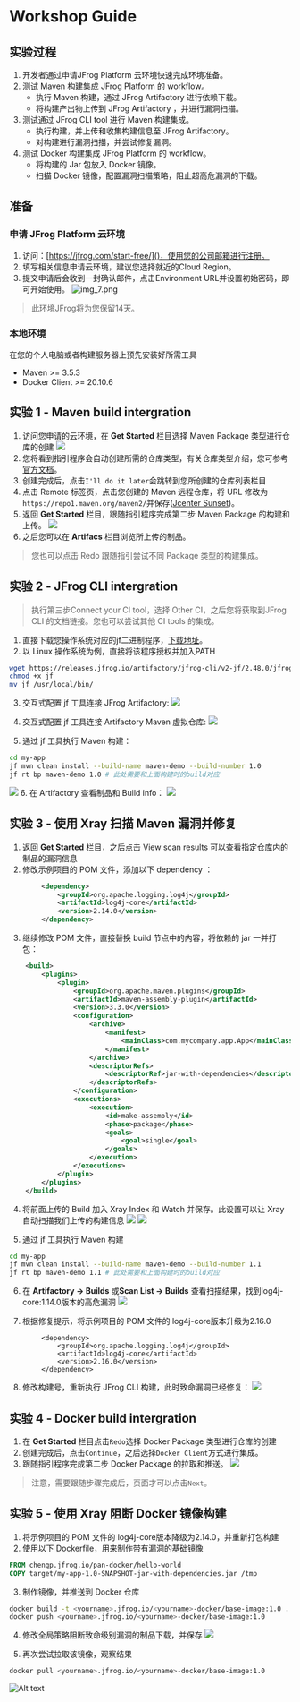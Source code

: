 
# Workshop Guide

## 实验过程
1. 开发者通过申请JFrog Platform 云环境快速完成环境准备。
2. 测试 Maven 构建集成 JFrog Platform 的 workflow。
   - 执行 Maven 构建，通过 JFrog Artifactory 进行依赖下载。
   - 将构建产出物上传到 JFrog Artifactory ，并进行漏洞扫描。
3. 测试通过 JFrog CLI tool 进行 Maven 构建集成。
   - 执行构建，并上传和收集构建信息至 JFrog Artifactory。
   - 对构建进行漏洞扫描，并尝试修复漏洞。
4. 测试 Docker 构建集成 JFrog Platform 的 workflow。
   - 将构建的 Jar 包放入 Docker 镜像。
   - 扫描 Docker 镜像，配置漏洞扫描策略，阻止超高危漏洞的下载。
        
## 准备
### 申请 JFrog Platform 云环境 
1. 访问：[https://jfrog.com/start-free/]()，使用您的公司邮箱进行注册。
2. 填写相关信息申请云环境，建议您选择就近的Cloud Region。
3. 提交申请后会收到一封确认邮件，点击Environment URL并设置初始密码，即可开始使用。
![img_7.png](images/img_7.png)

> 此环境JFrog将为您保留14天。

### 本地环境
在您的个人电脑或者构建服务器上预先安装好所需工具
-  Maven >= 3.5.3
-  Docker Client >= 20.10.6

## 实验 1 - Maven build intergration

1. 访问您申请的云环境，在 **Get Started** 栏目选择 Maven Package 类型进行仓库的创建
![](images/image.png)
2. 您将看到指引程序会自动创建所需的仓库类型，有关仓库类型介绍，您可参考[官方文档](https://jfrog.com/help/r/jfrog-artifactory-documentation/repository-management)。
3. 创建完成后，点击`I'll do it later`会跳转到您所创建的仓库列表栏目
4. 点击 Remote 标签页，点击您创建的 Maven 远程仓库，将 URL 修改为`https://repo1.maven.org/maven2/`并保存([Jcenter Sunset](https://jfrog.com/blog/into-the-sunset-bintray-jcenter-gocenter-and-chartcenter/))。
5. 返回 **Get Started** 栏目，跟随指引程序完成第二步 Maven Package 的构建和上传。
![](images/image-5.png)
6. 之后您可以在 **Artifacs** 栏目浏览所上传的制品。
> 您也可以点击 Redo 跟随指引尝试不同 Package 类型的构建集成。
## 实验 2 - JFrog CLI intergration
> 执行第三步Connect your CI tool，选择 Other CI，之后您将获取到JFrog CLI 的文档链接。您也可以尝试其他 CI tools 的集成。
1. 直接下载您操作系统对应的jf二进制程序，[下载地址](https://releases.jfrog.io/artifactory/jfrog-cli/v2-jf/2.48.0/)。
2. 以 Linux 操作系统为例，直接将该程序授权并加入PATH
```sh
wget https://releases.jfrog.io/artifactory/jfrog-cli/v2-jf/2.48.0/jfrog-cli-linux-amd64/jf
chmod +x jf
mv jf /usr/local/bin/
```
3. 交互式配置 jf 工具连接 JFrog Artifactory:
![](images/image-6.png)

4. 交互式配置 jf 工具连接 Artifactory Maven 虚拟仓库:
![](images/image-7.png)

5. 通过 jf 工具执行 Maven 构建：
```sh
cd my-app
jf mvn clean install --build-name maven-demo --build-number 1.0
jf rt bp maven-demo 1.0 # 此处需要和上面构建时的build对应
```
![](images/image-8.png)
6. 在 Artifactory 查看制品和 Build info：
![](images/image-9.png)


## 实验 3 - 使用 Xray 扫描 Maven 漏洞并修复
1. 返回 **Get Started** 栏目，之后点击 View scan results 可以查看指定仓库内的制品的漏洞信息
2. 修改示例项目的 POM 文件，添加以下 dependency ：
```xml
		<dependency>
			<groupId>org.apache.logging.log4j</groupId>
			<artifactId>log4j-core</artifactId>
			<version>2.14.0</version>
		</dependency>
```
3. 继续修改 POM 文件，直接替换 build 节点中的内容，将依赖的 jar 一并打包：
```xml
    <build>
        <plugins>
            <plugin>
                <groupId>org.apache.maven.plugins</groupId>
                <artifactId>maven-assembly-plugin</artifactId>
                <version>3.3.0</version>
                <configuration>
                    <archive>
                        <manifest>
                            <mainClass>com.mycompany.app.App</mainClass>
                        </manifest>
                    </archive>
                    <descriptorRefs>
                        <descriptorRef>jar-with-dependencies</descriptorRef>
                    </descriptorRefs>
                </configuration>
                <executions>
                    <execution>
                        <id>make-assembly</id>
                        <phase>package</phase>
                        <goals>
                            <goal>single</goal>
                        </goals>
                    </execution>
                </executions>
            </plugin>
        </plugins>
    </build>
```
4. 将前面上传的 Build 加入 Xray Index 和 Watch 并保存。此设置可以让 Xray 自动扫描我们上传的构建信息
![](images/image-10.png)
![](images/image-11.png)

5. 通过 jf 工具执行 Maven 构建
```sh
cd my-app
jf mvn clean install --build-name maven-demo --build-number 1.1
jf rt bp maven-demo 1.1 # 此处需要和上面构建时的build对应
```
6. 在 **Artifactory -> Builds** 或**Scan List -> Builds** 查看扫描结果，找到log4j-core:1.14.0版本的高危漏洞
![](images/image-12.png)

7. 根据修复提示，将示例项目的 POM 文件的 log4j-core版本升级为2.16.0
```shell
		<dependency>
			<groupId>org.apache.logging.log4j</groupId>
			<artifactId>log4j-core</artifactId>
			<version>2.16.0</version>
		</dependency>
```
8. 修改构建号，重新执行 JFrog CLI 构建，此时致命漏洞已经修复：
![](images/image-14.png)

## 实验 4 - Docker build intergration
1. 在 **Get Started** 栏目点击`Redo`选择 Docker Package 类型进行仓库的创建
2. 创建完成后，点击`Continue`，之后选择`Docker Client`方式进行集成。
3. 跟随指引程序完成第二步 Docker Package 的拉取和推送。
![](images/image-15.png)
> 注意，需要跟随步骤完成后，页面才可以点击`Next`。

## 实验 5 - 使用 Xray 阻断 Docker 镜像构建
1. 将示例项目的 POM 文件的 log4j-core版本降级为2.14.0，并重新打包构建
2. 使用以下 Dockerfile，用来制作带有漏洞的基础镜像
```Dockerfile
FROM chengp.jfrog.io/pan-docker/hello-world
COPY target/my-app-1.0-SNAPSHOT-jar-with-dependencies.jar /tmp
```
3. 制作镜像，并推送到 Docker 仓库
```sh
docker build -t <yourname>.jfrog.io/<yourname>-docker/base-image:1.0 .
docker push <yourname>.jfrog.io/<yourname>-docker/base-image:1.0
```
4. 修改全局策略阻断致命级别漏洞的制品下载，并保存
![](images/image-16.png)

5. 再次尝试拉取该镜像，观察结果
```sh
docker pull <yourname>.jfrog.io/<yourname>-docker/base-image:1.0
```
![Alt text](images/image-17.png)